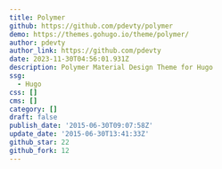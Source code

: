 ```yaml
---
title: Polymer
github: https://github.com/pdevty/polymer
demo: https://themes.gohugo.io/theme/polymer/
author: pdevty
author_link: https://github.com/pdevty
date: 2023-11-30T04:56:01.931Z
description: Polymer Material Design Theme for Hugo
ssg:
  - Hugo
css: []
cms: []
category: []
draft: false
publish_date: '2015-06-30T09:07:58Z'
update_date: '2015-06-30T13:41:33Z'
github_star: 22
github_fork: 12
---
```

